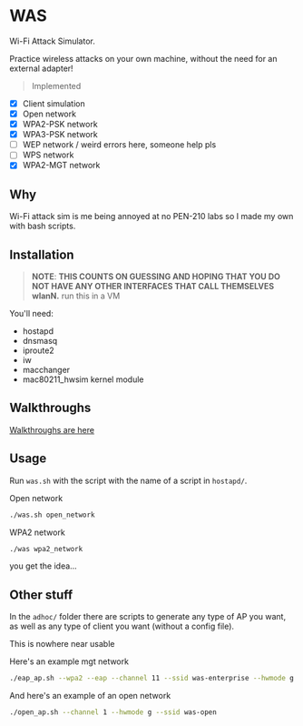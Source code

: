 # WAS

Wi-Fi Attack Simulator.

Practice wireless attacks on your own machine, without the need for an external adapter!

> Implemented

- [x] Client simulation
- [x] Open network
- [x] WPA2-PSK network
- [x] WPA3-PSK network
- [ ] WEP network / weird errors here, someone help pls
- [ ] WPS network
- [x] WPA2-MGT network

## Why

Wi-Fi attack sim is me being annoyed at no PEN-210 labs so I made my own with bash scripts.

## Installation

> **NOTE**:
> **THIS COUNTS ON GUESSING AND HOPING THAT YOU DO NOT HAVE ANY OTHER INTERFACES THAT CALL THEMSELVES wlanN.**
> run this in a VM

You'll need:
- hostapd
- dnsmasq
- iproute2
- iw
- macchanger
- mac80211_hwsim kernel module

## Walkthroughs

[Walkthroughs are here](./walkthroughs)

## Usage

Run `was.sh` with the script with the name of a script in `hostapd/`.

Open network
```bash
./was.sh open_network
```

WPA2 network
```bash
./was wpa2_network
```

you get the idea...

## Other stuff

In the `adhoc/` folder there are scripts to generate any type of AP you want, as well as any type of client you want (without a config file).

This is nowhere near usable

Here's an example mgt network
```bash
./eap_ap.sh --wpa2 --eap --channel 11 --ssid was-enterprise --hwmode g --ca '/C=AU/ST=NSW/L=Sydney/O=Internet Widgets Pty./CN=ca@internetwidgets.com.au' --server '/C=AU/ST=NSW/L=Sydney/O=Internet Widgets Pty./CN=server@internetwidgets.com.au'
```

And here's an example of an open network
```bash
./open_ap.sh --channel 1 --hwmode g --ssid was-open
```
